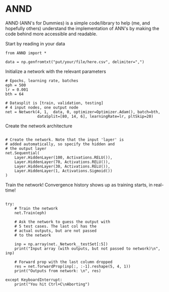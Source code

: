 # ANND
ANND (ANN's for Dummies) is a simple code/library to help (me, and hopefully others) understand the implementation of ANN's 
by making the code behind more accessible and readable. 

Start by reading in your data
```
from ANND import *

data = np.genfromtxt("put/your/file/here.csv", delimiter=",")

```

Initialize a network with the relevant parameters
```
# Epochs, learning rate, batches
eph = 500
lr = 0.001
bth = 64

# Datasplit is [train, validation, testing]
# 4 input nodes, one output node
net = Network(4, 1,  data, 0, optimizer=Optimizer.Adam(), batch=bth,
              dataSplit=[80, 14, 6], learningRate=lr, pltSkip=20)

```

Create the network architecture
```

# Create the network. Note that the input 'layer' is
# added automatically, so specify the hidden and
# the output layer
net.Sequential(
    Layer.HiddenLayer(100, Activations.RELU()),
    Layer.HiddenLayer(70, Activations.RELU()),
    Layer.HiddenLayer(30, Activations.RELU()),
    Layer.HiddenLayer(1, Activations.Sigmoid())
)
```

Train the network! Convergence history shows up as 
training starts, in real-time!
```

try:
    # Train the network
    net.Train(eph)

    # Ask the network to guess the output with
    # 5 test cases. The last col has the
    # actual outputs, but are not passed
    # to the network

    inp = np.array(net._Network__testSet[:5])
    print("Input array (with outputs, but not passed to network)\n", inp)

    # Forward prop with the last column dropped
    res = net.forwardProp(inp[:, :-1].reshape(5, 4, 1))
    print("Outputs from network: \n", res)

except KeyboardInterrupt:
    print("You hit Ctrl+C\nAborting")

```


